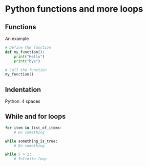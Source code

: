 # Python functions and more loops

## Functions

An example

```py
# Define the function
def my_function():
    print("Hello")
    print("bye")

# Call the function
my_function()
```

## Indentation

Python: 4 spaces

## While and for loops

```python
for item in list_of_items:
    # Do something

while something_is_true:
    # Do something

while 5 > 2:
    # Infinite loop
```

